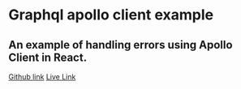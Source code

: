 # Graphql apollo client example 
## An example of handling errors using Apollo Client in React.
[Github link](https://github.com/kayes360/react-testing)
[Live Link](https://magnificent-bubblegum-9a2744.netlify.app/)